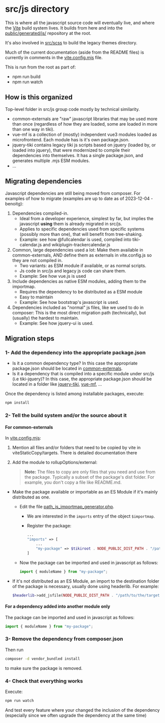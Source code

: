 # src/js directory

This is where all the javascript source code will eventually live, and where the [Vite](https://vitejs.dev/) build system lives.  It builds from here and into the [public/generated/js/](../../public/generated/README.md) repository at the root.

It's also involved in [src/scss](../scss/README.md) to build the legacy themes directory.

Much of the current documentation (aside from the README files) is currently in comments in the [vite.config.mjs](./vite.config.mjs) file.

This is run from the root as part of:

* npm run build
* npm run watch

## How is this organized

Top-level folder in src/js group code mostly by technical similarity.

* common-externals are "raw" javascript libraries that may be used more than once (regardless of how they are loaded, some are loaded in more than one way in tiki).
* vue-mf is a collection of (mostly) independent vue3 modules loaded as microfrontend.  Each module has is it's own package.json.
* jquery-tiki contains legacy tiki js scripts based on jquery (loaded by, or loaded into jquery), that were modernized to compile their dependencies into themselves.  It has a single package.json, and generates multiple .mjs ESM modules.
* ...

## Migrating dependencies

Javascript dependencies are still being moved from composer.  For examples of how to migrate (examples are up to date as of 2023-12-04 - benoitg):

1. Dependencies compiled-in.  
    * Ideal from a developer experience, simplest by far, but implies the javascript **using** them is already migrated in src/js.  
    * Applies to specific dependencies used from specific systems (possibly more than one), that will benefit from tree-shaking.
    * Example: see how @fullcalendar is used, compiled into tiki-calendar.js and wikiplugin-trackercalendar.js
1. Common, large dependencies used a lot:  Make them available in common-externals, AND define them as externals in vite.config.js so they are not compiled in.  
    * Two variants:  as ESM module if available, or as normal scripts.
    * Js code in src/js and legacy js code can share them.
    * Example: See how vue.js is used
1. Include dependencies as native ESM modules, adding them to the importmap.
    * Requires the dependency to be distributed as a ESM module
    * Easy to maintain
    * Example: See how bootstrap's javascript is used.
1. Dependencies included as "normal" js files, like we used to do in composer:  This is the most direct migration path (technically), but (usually) the hardest to maintain.
    * Example:  See how jquery-ui is used.

## Migration steps

### 1- Add the dependency into the appropriate package.json

* Is it a common dependency type? In this case the appropriate package.json should be located in [common-externals](./common-externals/).
* Is it a dependency that is compiled into a specific module under src/js (i.e tiki-jquery)? In this case, the appropriate package.json should be located in a folder like [jquery-tiki](./jquery-tiki/), [vue-mf](./vue-mf/), 
   ...

Once the dependency is listed among installable packages, execute:

```sh
npm install
```

### 2- Tell the build system and/or the source about it

#### For common-externals

In [vite.config.mjs](vite.config.mjs):

1. Mention all files and/or folders that need to be copied by vite in viteStaticCopy/targets.  There is detailed documentation there

1. Add the module to rollupOptions/external:

   > **Note:** The files to copy are only files that you need and use from the package.  Typically a subset of the package's dist folder.  For example, you don't copy a file like README.md.

* Make the package available or importable as an ES Module if it's mainly distributed as one.
  * Edit the file [path_js_importmap_generator.php](/path_js_importmap_generator.php).
    * We are interested in the `imports` entry of the object `$importmap`.
    * Register the package:

        ```php
        ...
        "imports" => [
            ...
            "my-package" => $tikiroot . NODE_PUBLIC_DIST_PATH . "/path/to/the/target/file"
        ]
        ```

  * Now the package can be imported and used in javascript as follows:

    ```js
    import { moduleName } from "my-package";
    ```

* If it's not distributed as an ES Module, an import to the destination folder of the package is necessary, usually done using headerlib.  For example:

    ```php
    $headerlib->add_jsfile(NODE_PUBLIC_DIST_PATH . "/path/to/the/target/file");
    ```

#### For a dependency added into another module only

The package can be imported and used in javascript as follows:

```js
import { moduleName } from "my-package";
```

### 3- Remove the dependency from composer.json

Then run

```sh
composer -d vendor_bundled install
```

to make sure the package is removed.

### 4- Check that everything works

Execute:

```sh
npm run watch
```

And test every feature where your changed the inclusion of the dependency (especially since we often upgrade the dependency at the same time)
